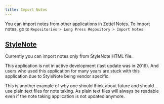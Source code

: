 ```yaml
---
title: Import Notes
---
```


You can import notes from other applications in Zettel Notes. To import notes, go to `Repositories > Long Press Repository > Import Notes`.

## [StyleNote](http://nullium.com/)

Currently you can import notes only from StyleNote HTML file. 

This application is not in active development (last update was in 2016). And users who used this application for many years are stuck with this application due to StyleNote being vendor specific.

This is another example of why one should think about future and should use plain text files for note taking. As plain text files will always be readable even if the note taking application is not updated anymore.
